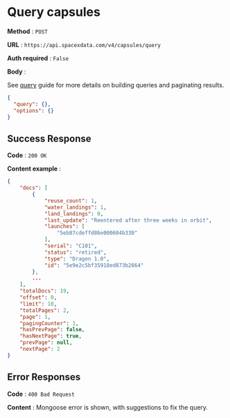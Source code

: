 # Query capsules

**Method** : `POST`

**URL** : `https://api.spacexdata.com/v4/capsules/query`

**Auth required** : `False`

**Body** :

See [query](../../queries.md) guide for more details on building queries and paginating results.

```json
{
  "query": {},
  "options": {}
}
```

## Success Response

**Code** : `200 OK`

**Content example** :

```json
{
    "docs": [
        {
            "reuse_count": 1,
            "water_landings": 1,
            "land_landings": 0,
            "last_update": "Reentered after three weeks in orbit",
            "launches": [
                "5eb87cdeffd86e000604b330"
            ],
            "serial": "C101",
            "status": "retired",
            "type": "Dragon 1.0",
            "id": "5e9e2c5bf35918ed873b2664"
        },
        ...
    ],
    "totalDocs": 19,
    "offset": 0,
    "limit": 10,
    "totalPages": 2,
    "page": 1,
    "pagingCounter": 1,
    "hasPrevPage": false,
    "hasNextPage": true,
    "prevPage": null,
    "nextPage": 2
}
```

## Error Responses

**Code** : `400 Bad Request`

**Content** : Mongoose error is shown, with suggestions to fix the query.
